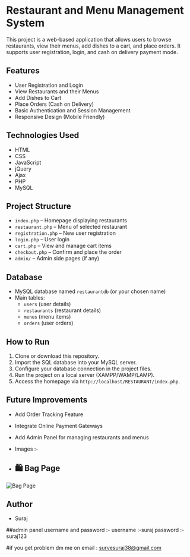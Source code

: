 # Restaurant and Menu Management System

This project is a web-based application that allows users to browse restaurants, view their menus, add dishes to a cart, and place orders. It supports user registration, login, and cash on delivery payment mode.

## Features

- User Registration and Login
- View Restaurants and their Menus
- Add Dishes to Cart
- Place Orders (Cash on Delivery)
- Basic Authentication and Session Management
- Responsive Design (Mobile Friendly)

## Technologies Used

- HTML
- CSS
- JavaScript
- jQuery
- Ajax
- PHP
- MySQL

## Project Structure

- `index.php` – Homepage displaying restaurants
- `restaurant.php` – Menu of selected restaurant
- `registration.php` – New user registration
- `login.php` – User login
- `cart.php` – View and manage cart items
- `checkout.php` – Confirm and place the order
- `admin/` – Admin side pages (if any)

## Database

- MySQL database named `restaurantdb` (or your chosen name)
- Main tables:
  - `users` (user details)
  - `restaurants` (restaurant details)
  - `menus` (menu items)
  - `orders` (user orders)

## How to Run

1. Clone or download this repository.
2. Import the SQL database into your MySQL server.
3. Configure your database connection in the project files.
4. Run the project on a local server (XAMPP/WAMP/LAMP).
5. Access the homepage via `http://localhost/RESTAURANT/index.php`.

## Future Improvements

- Add Order Tracking Feature
- Integrate Online Payment Gateways
- Add Admin Panel for managing restaurants and menus

- Images :-
- ## 🛍️ Bag Page

![Bag Page](./Screenshorts/login.png)


## Author

- Suraj

##admin panel username and password :-
username :-suraj
password :-suraj123

#if you get problem dm me on email :
survesuraj38@gmail.com

